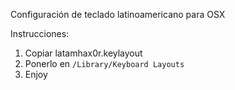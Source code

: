 Configuración de teclado latinoamericano para OSX

Instrucciones:

1. Copiar latamhax0r.keylayout
2. Ponerlo en `/Library/Keyboard Layouts`
3. Enjoy
